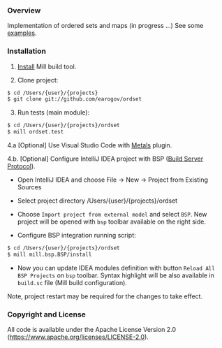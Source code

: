 ### Overview

Implementation of ordered sets and maps (in progress ...)
See some [examples](https://github.com/earogov/ordset/tree/master/ordset/test/src/test/ordset/core/examples/segmentSeq).

### Installation

1. [Install](https://com-lihaoyi.github.io/mill/#installation) Mill build tool.

2. Clone project:

```dtd
$ cd /Users/{user}/{projects}
$ git clone git://github.com/earogov/ordset
```

3. Run tests (main module):

```dtd
$ cd /Users/{user}/{projects}/ordset
$ mill ordset.test
```

4.a [Optional] Use Visual Studio Code with [Metals](https://scalameta.org/metals/docs/editors/vscode/) plugin.

4.b. [Optional] Configure IntelliJ IDEA project with BSP ([Build Server Protocol](https://build-server-protocol.github.io/)).

- Open IntelliJ IDEA and choose File -> New -> Project from Existing Sources

- Select project directory /Users/{user}/{projects}/ordset

- Choose `Import project from external model` and select `BSP`. New project will be opened with `bsp` toolbar available 
  on the right side.
  
- Configure BSP integration running script:

```dtd
$ cd /Users/{user}/{projects}/ordset
$ mill mill.bsp.BSP/install  
```

- Now you can update IDEA modules definition with button `Reload All BSP Projects` on `bsp` toolbar.
Syntax highlight will be also available in `build.sc` file (Mill build configuration).

Note, project restart may be required for the changes to take effect.

### Copyright and License

All code is available under the Apache License Version 2.0 (https://www.apache.org/licenses/LICENSE-2.0).